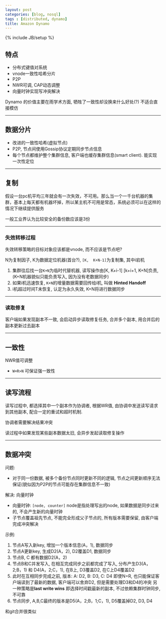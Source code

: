 ```yaml
---
layout: post
categories: [blog, nosql]
tags : [distributed, dynamo]
title: Amazon Dynamo
---
```

{% include JB/setup %}

## 特点

* 分布式键值对系统
* vnode一致性哈希分片
* P2P
* NWR可调, CAP动态调整
* 向量时钟实现写冲突解决

Dynamo 的价值主要在雨学术方面, 牺牲了一致性却没换来什么好处(?) 不适合直接模仿

---

## 数据分片

* 改进的一致性哈希(虚拟节点)
* P2P, 节点间使用Gossip协议定期同步节点信息
* 每个节点都维护整个集群信息, 客户端也缓存集群信息(smart client). 能实现一次性定位

---

## 复制

假设一台pc机平均三年就会有一次失效，不可用。那么当一个一千台机器的集群，基本上每天都有机器坏掉，所以某主机不可用是常态，系统必须可以在这样的情况下继续提供服务

一般工业界认为比较安全的备份数应该是3份

---

### 失效转移过程

失效转移策略的目标对象应该都是vnode, 而不应该是节点吧?

N为复制因子, K为数据定位机器(首台?), `[K,  K+N-1]`为复制集, 其中i宕机

1. 集群往后找一台`K+N`为临时代替机器, 读写操作由[K, K+i-1] [k+i+1, K+N]负责, (K+N机器貌似只能负责写入, 因为没有老数据同步)
2. 如果i机迅速恢复, `K+N`的增量数据需要回传给i机, 叫做 **Hinted Handoff**
3. i机超过时间T未恢复, 认定为永久失效, K+N将进行数据同步

---

### 读取修复

客户端如果发现副本不一致, 会启动异步读取修复任务, 合并多个副本, 用合并后的副本更新过去副本

---

## 一致性

NWR值可调整

* `W+R>N` 可保证强一致性

---

## 读写流程

读写过程中, 都选择其中一个副本作为协调者, 根据WR值, 由协调中发送读写请求到其他副本, 配合一定的重试和超时机制.

协调者需要解决结果冲突

读过程中如果发现某些副本数据太旧, 会异步发起读取修复操作

---

## 数据冲突

问题:

* 对于同一份数据, 被多个备份节点同时更新不同的逻辑, 节点之间更新顺序无法保证(貌似因为P2P的节点可能存在集群信息不一致)

解决: 向量时钟

* 向量时钟: `[node, counter]` node是指处理写出的node, 如果数据是同步过来的, 不会产生新的向量时钟
* 子节点覆盖祖先节点, 不能完全形成父子节点的, 所有版本需要保留, 由客户端完成冲突解决

示例:

1. 节点A写入新key, 增加一个版本信息(A，1), 数据同步
2. 节点A更新key, 生成D2(A，2), D2覆盖D1, 数据同步
3. 节点B, C 都有数据D2(A，2)
4. 节点B和C并发写入, 在相互完成同步之前都完成了写入, 分布产生D3(A，2;B，1) 和 D4(A，2;C，1), 在B上, D3覆盖D2, 在C上D4覆盖D2
5. 此时在互相同步完成之前, 版本: A: D2, B: D3, C: D4
  即使N=R, 也只能保证客户端读到了最新的数据, 客户端可以舍弃D2, 但是需要处理D3和D4的冲突
  另一种策略是**last write wins** 即选择时间戳最新的副本, 不过依赖集群时钟同步, 不可靠
6. 节点同步, A,B,C最终的版本是D5(A，2;B，1;C，1), D5覆盖掉D2, D3, D4

和git合并很类似
